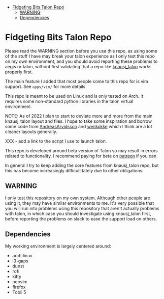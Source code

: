 <!-- vim-markdown-toc GFM -->

* [Fidgeting Bits Talon Repo](#fidgeting-bits-talon-repo)
    * [WARNING](#warning)
    * [Dependencies](#dependencies)

<!-- vim-markdown-toc -->

# Fidgeting Bits Talon Repo

Please read the WARNING section before you use this repo, as using some of
the stuff I have may break your talon experience as I only test this repo on my
own environment, and you should avoid reporting these problems to aegis or
talon, without first validating that a repo like
[knausj_talon](https://github.com/knausj85/knausj_talon) works properly first.

The main feature I added that most people come to this repo for is vim support.
See `apps/vim/` for more details.

This repo is meant to be used on Linux and is only tested on Arch. It requires
some non-standard python libraries in the talon virtual environment.

NOTE: As of 2022 I plan to start to deviate more and more from the main
knausj_talon layout and files. I hope to take some inspiration and borrow some
code from [AndreasArvidsson](https://github.dev/AndreasArvidsson/andreas-talon)
and [wenkokke](https://github.com/wenkokke/talon-user) which I think are a lot
cleaner layouts generally.

XXX - add a link to the script I use to launch talon.

This repo is developed around beta version of Talon so may result in errors
related to functionality. I recommend paying for beta on
[patreon](https://www.patreon.com/join/lunixbochs?) if you can.

In general I try to keep adding the core features from knausj_talon repo, but
this has become increasingly difficult lately due to other obligations.

## WARNING

I only test this repository on my own system. Although other people are using
it, they may have similar environments to me. It's very possible that you will
run into problems using this repository that aren't actually problems with
talon, in which case you should investigate using knausj_talon first, before
reporting the problems on slack to ease the support load on others.

## Dependencies

My working environment is largely centered around:

- arch linux
- i3-gaps
- dunst
- rofi
- kitty
- neovim
- firefox
- Tobii 5
